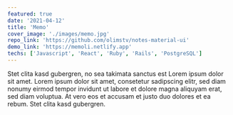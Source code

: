 ```yaml
---
featured: true
date: '2021-04-12'
title: 'Memo'
cover_image: './images/memo.jpg'
repo_link: 'https://github.com/olimstv/notes-material-ui'
demo_link: 'https://memoli.netlify.app'
techs: ['Javascript', 'React', 'Ruby', 'Rails', 'PostgreSQL']
---
```


Stet clita kasd gubergren, no sea takimata sanctus est Lorem ipsum dolor sit amet. Lorem ipsum dolor sit amet, consetetur sadipscing elitr, sed diam nonumy eirmod tempor invidunt ut labore et dolore magna aliquyam erat, sed diam voluptua. At vero eos et accusam et justo duo dolores et ea rebum. Stet clita kasd gubergren.
